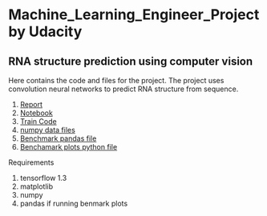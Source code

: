 # Machine_Learning_Engineer_Project by Udacity

## RNA structure prediction using computer vision

Here contains the code and files for the project. The project uses convolution neural networks to predict RNA structure from sequence. 

1. [Report](Project_report.pdf) 
2. [Notebook](Features_and_model_exploration.ipynb)
3. [Train Code](train.py)
4. [numpy data files](DATA/)
5. [Benchmark pandas file](puzzles/result_comb)
6. [Benchamark plots python file](/puzzles/analyze_puzzle.py)

Requirements 
1. tensorflow 1.3
2. matplotlib
3. numpy
4. pandas if running benmark plots
